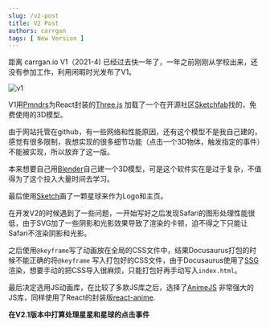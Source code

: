 ```yaml
---
slug: /v2-post
title: V2 Post
authors: carrgan
tags: [ New Version ]
---
```


距离 carrgan.io V1（2021-4) 已经过去快一年了，一年之前刚刚从学校出来，还没有参加工作，利用闲暇时光发布了V1。

![v1](./v1.png)

V1用[Pmndrs](https://docs.pmnd.rs/)为React封装的[Three.js](https://threejs.org/)
加载了一个在开源社区[Sketchfab](https://sketchfab.com/feed)找的，免费使用的3D模型。

由于网站托管在github，有一些网络和性能原因，还有这个模型不是我自己建的，感觉有很多限制，我想实现的很多细节功能（点击一个3D物体，触发指定的事件）不能被实现，所以放弃了这一版。

本来想要自己用[Blender](https://www.blender.org/)自己建一个3D模型，可是这个软件实在是过于复杂，不值得为了这个投入大量时间去学习。

最后使用[Sketch](https://www.sketch.com)画了一颗星球来作为Logo和主页。

在开发V2的时候遇到了一些问题，一开始写好之后发现Safari的图形处理性能很低，由于SVG加了一些阴影和光影效果导致了渲染的卡顿，迫不得之下只能让Safari不渲染阴影和光影。

之后使用`@keyframe`写了动画放在全局的CSS文件中，结果Docusaurus打包的时候不能正确的将`@keyframe`
写入打包好的CSS文件，由于Docusaurus使用了[SSG](https://www.docusaurus.io/zh-CN/docs/advanced/ssg)
渲染，想要手动的把CSS导入很麻烦，只能打包好再手动写入`index.html`。

最后决定选用JS动画库，在比较了多款JS库之后，选择了[AnimeJS](https://animejs.com)
非常强大的JS库，同样使用了React的封装版[react-anime](https://github.com/plus1tv/react-anime/blob/HEAD/documentation.md).

**在V2.1版本中打算处理星星和星球的点击事件**


